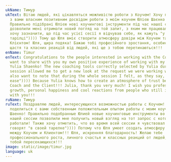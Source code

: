 ```yaml
---
ukName: Тимур
ukText: Вітаю людей, які цікавляться можливістю роботи з Коучем! Хочу поділитися
  з вами власним позитивним досвідом роботи з моїм коучем Юлією Шаєнко!
  Правильно підібрані Юлією нові коучингові інструменти під час нашої сесії
  дозволили мені отримати новий погляд на той запит, з яким ми працювали! Також
  хочу зазначити, що під час усієї сесії я відчував себе, як кажуть "у своїй
  тарілці")))) Тому що Юля вміє створити атмосферу довіри між Коучем та
  Клієнтом! Юля, щира подяка! Бажаю тобі професійного зростання, особистого
  щастя та класних реакцій від людей, які ще з тобою перетинаються!!!
enName: Timur
enText: Congratulations to the people interested in working with the Coach! I
  want to share with you my own positive experience of working with my coach
  Yulia Shaenko! The new coaching tools correctly selected by Yulia during our
  session allowed me to get a new look at the request we were working with! I
  also want to note that during the whole session I felt, as they say, "at
  ease")))) Because Yulia knows how to create an atmosphere of trust between the
  Coach and the Client!!! Julia, thank you very much! I wish you professional
  growth, personal happiness and cool reactions from people who still intersect
  with you!!!
ruName: Тимур
ruText: Поздравляю людей, интересующихся возможностью работы с Коучем! Хочу
  поделиться с вами собственным положительным опытом работы с моим коучем Юлией
  Шаенко! Правильно подобранные Юлией новые коучинговые инструменты во время
  нашей сессии позволили мне получить новый взгляд на тот запрос с которым мы
  работали! Также хочу отметить, что во время всей сессии я чувствовал себя, как
  говорят "в своей тарелке")))) Потому что Юля умеет создать атмосферу доверия
  между Коучем и Клиентом!!! Юля, искренняя благодарность! Желаю тебе
  профессионального роста, личного счастья и классных реакций от людей, еще с
  тобой пересекающихся!!!
image: static/image/timur.jpg
language: uk
---
```

